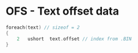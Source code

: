 # OFS - Text offset data

```c
foreach(text) // sizeof = 2
{   
    2   ushort  text.offset // index from .BIN
}
```
